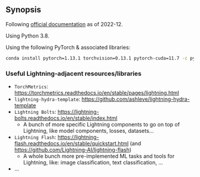 ## Synopsis
Following [official documentation](https://pytorch-lightning.readthedocs.io/en/stable) as of 2022-12.

Using Python 3.8.

Using the following PyTorch & associated libraries:
```bash
conda install pytorch=1.13.1 torchvision=0.13.1 pytorch-cuda=11.7 -c pytorch -c nvidia
```

### Useful Lightning-adjacent resources/libraries

* `TorchMetrics`: https://torchmetrics.readthedocs.io/en/stable/pages/lightning.html
* `lightning-hydra-template`: https://github.com/ashleve/lightning-hydra-template
* `Lightning Bolts`: https://lightning-bolts.readthedocs.io/en/stable/index.html
    * A bunch of more specific Lightning components to go on top of Lightning, like model components, losses, datasets...
* `Lightning Flash`: https://lightning-flash.readthedocs.io/en/stable/quickstart.html
(and https://github.com/Lightning-AI/lightning-flash)
    * A whole bunch more pre-implemented ML tasks and tools for Lightning, like:
    image classification, text classification, ...
* ...
